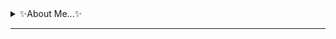 <details>
  <summary>✨About Me...✨</summary>
  
<!--
### Recently 近期
### Projects 工程
### Currently 当前
### Favorite 喜好
### Get in touch with me
✒
-->

### I wish!

`0 Error(s), 0 Warning(s).`

### Now learning:

  1. STMicroelectronics
  
### What's next?

~As Home~

### 🔗Links

  * [Personal HomePage](https://ryzone.github.io)
  * [Blog]()

</details>

- - -
<!--
### Resume
**Ryzone/Ryzone** is a ✨ _special_ ✨ repository because its `README.md` (this file) appears on your GitHub profile.

Here are some ideas to get you started:

- 🔭 I’m currently working on ...
- 🌱 I’m currently learning ...
- 👯 I’m looking to collaborate on ...
- 🤔 I’m looking for help with ...
- 💬 Ask me about ...
- 📫 How to reach me: ...
- 😄 Pronouns: ...
- ⚡ Fun fact: ...

<table><tr><td bgcolor=Black>
  <details>
    <summary>Test</summary>
  
  </details>
</td></tr></table>

|嵌套|表格|
|---:|:---|
|测试|可行|

- - -

-->
